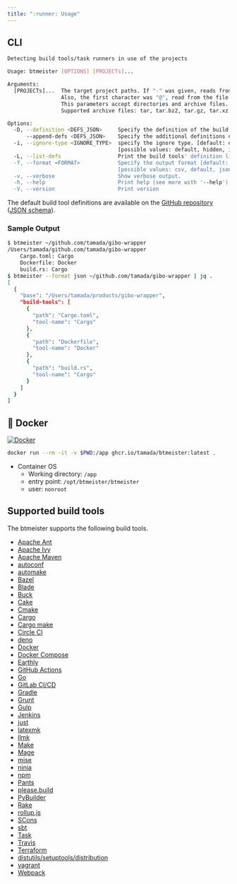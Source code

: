 ```yaml
---
title: ":runner: Usage"
---
```


## CLI

```sh
Detecting build tools/task runners in use of the projects

Usage: btmeister [OPTIONS] [PROJECTs]...

Arguments:
  [PROJECTs]...  The target project paths. If "-" was given, reads from stdin.
                 Also, the first character was "@", read from the file eliminating "@".
                 This parameters accept directories and archive files.
                 Supported archive files: tar, tar.bz2, tar.gz, tar.xz, tar.zstd, and zip.

Options:
  -D, --definition <DEFS_JSON>     Specify the definition of the build tools.
      --append-defs <DEFS_JSON>    Specify the additional definitions of the build tools.
  -i, --ignore-type <IGNORE_TYPE>  specify the ignore type. [default: default] 
                                   [possible values: default, hidden, ignore, git-ignore, git-global, git-exclude]
  -L, --list-defs                  Print the build tools' definition list
  -f, --format <FORMAT>            Specify the output format [default: default] 
                                   [possible values: csv, default, json, markdown, xml, yaml]
  -v, --verbose                    Show verbose output.
  -h, --help                       Print help (see more with '--help')
  -V, --version                    Print version
```

The default build tool definitions are available on the [GitHub repository](https://github.com/tamada/btmeister/blob/main/assets/buildtools.json) ([JSON schema](https://github.com/tamada/btmeister/blob/main/assets/buildtools.json.schema)).

### Sample Output

```sh
$ btmeister ~/github.com/tamada/gibo-wrapper
/Users/tamada/github.com/tamada/gibo-wrapper
    Cargo.toml: Cargo
    Dockerfile: Docker
    build.rs: Cargo
$ btmeister --format json ~/github.com/tamada/gibo-wrapper | jq .
[
  {
    "base": "/Users/tamada/products/gibo-wrapper",
    "build-tools": [
      {
        "path": "Cargo.toml",
        "tool-name": "Cargo"
      },
      {
        "path": "Dockerfile",
        "tool-name": "Docker"
      },
      {
        "path": "build.rs",
        "tool-name": "Cargo"
      }
    ]
  }
]
```

## :whale: Docker

[![Docker](https://img.shields.io/badge/Docker-ghcr.io/tamada/btmeister:0.7.1-blue?logo=docker)](https://github.com/tamada/btmeister/pkgs/container/btmeister/)

```sh
docker run --rm -it -v $PWD:/app ghcr.io/tamada/btmeister:latest .
```

- Container OS
  - Working directory: `/app`
  - entry point: `/opt/btmeister/btmeister`
  - user: `nonroot`

## Supported build tools

The btmeister supports the following build tools.

- [Apache Ant](https://ant.apache.org/)
- [Apache Ivy](https://ant.apache.org/ivy/)
- [Apache Maven](https://maven.apache.org/)
- [autoconf](https://www.gnu.org/software/autoconf/)
- [automake](https://www.gnu.org/software/automake/)
- [Bazel](https://bazel.build/)
- [Blade](https://github.com/chen3feng/blade-build)
- [Buck](https://buck.build/)
- [Cake](https://cakebuild.net/)
- [Cmake](https://cmake.org)
- [Cargo](https://www.rust-lang.org)
- [Cargo make](https://sagiegurari.github.io/cargo-make/)
- [Circle CI](https://circleci.com)
- [deno](https://deno.land/)
- [Docker](https://www.docker.com)
- [Docker Compose](https://docs.docker.com/compose/)
- [Earthly](https://earthly.dev/)
- [GitHub Actions](https://github.com/)
- [Go](https://golang.org/)
- [GitLab CI/CD](https://docs.gitlab.com/ee/ci/)
- [Gradle](https://gradle.org/)
- [Grunt](https://gruntjs.com/)
- [Gulp](https://gulpjs.com/)
- [Jenkins](https://www.jenkins.io)
- [just](https://github.com/casey/just)
- [latexmk](https://personal.psu.edu/jcc8/software/latexmk/)
- [llmk](https://github.com/wtsnjp/llmk)
- [Make](https://www.gnu.org/software/make/)
- [Mage](https://magefile.org/)
- [mise](https://mise.jdx.dev)
- [ninja](https://ninja-build.org)
- [npm](https://www.npmjs.com/)
- [Pants](https://www.pantsbuild.org/)
- [please.build](https://please.build/)
- [PyBuilder](https://pybuilder.io/)
- [Rake](https://github.com/ruby/rake)
- [rollup.js](https://rollupjs.org)
- [SCons](https://scons.org)
- [sbt](https://www.scala-sbt.org/index.html)
- [Task](https://taskfile.dev/)
- [Travis](https://www.travis-ci.com)
- [Terraform](https://www.terraform.io)
- [distutils/setuptools/distribution](https://setuptools.pypa.io/en/latest/)
- [vagrant](https://www.vagrantup.com)
- [Webpack](https://webpack.js.org/)
